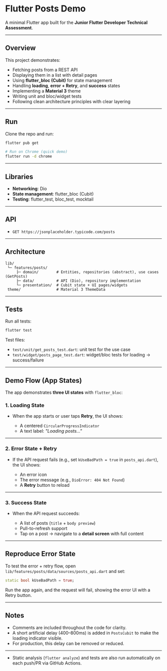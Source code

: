 # Flutter Posts Demo

A minimal Flutter app built for the **Junior Flutter Developer Technical Assessment**.

---

## Overview
This project demonstrates:
- Fetching posts from a REST API
- Displaying them in a list with detail pages
- Using **flutter_bloc (Cubit)** for state management
- Handling **loading**, **error + Retry**, and **success** states
- Implementing a **Material 3** theme
- Writing unit and bloc/widget tests
- Following clean architecture principles with clear layering

---

## Run

Clone the repo and run:

```bash
flutter pub get

# Run on Chrome (quick demo)
flutter run -d chrome

```

---

## Libraries

* **Networking**: Dio  
* **State management**: flutter_bloc (Cubit)  
* **Testing**: flutter_test, bloc_test, mocktail  

---

## API

* `GET https://jsonplaceholder.typicode.com/posts`

---

## Architecture

```
lib/
 └─ features/posts/
     ├─ domain/        # Entities, repositories (abstract), use cases (GetPosts)
     ├─ data/          # API (Dio), repository implementation
     └─ presentation/  # Cubit state + UI pages/widgets
 theme/                # Material 3 ThemeData
```

---

## Tests

Run all tests:

```bash
flutter test
```

Test files:

* `test/unit/get_posts_test.dart`: unit test for the use case  
* `test/widget/posts_page_test.dart`: widget/bloc tests for loading → success/failure  

---

## Demo Flow (App States)

The app demonstrates **three UI states** with `flutter_bloc`:

### 1. Loading State

* When the app starts or user taps **Retry**, the UI shows:

  * A centered `CircularProgressIndicator`
  * A text label: *"Loading posts..."*

---

### 2. Error State + Retry

* If the API request fails (e.g., set `kUseBadPath = true` in `posts_api.dart`), the UI shows:

  * An error icon  
  * The error message (e.g., `DioError: 404 Not Found`)  
  * A **Retry** button to reload  

---

### 3. Success State

* When the API request succeeds:

  * A list of posts (`title` + `body preview`)  
  * Pull-to-refresh support  
  * Tap on a post → navigate to a **detail screen** with full content  

---

## Reproduce Error State

To test the error + retry flow, open `lib/features/posts/data/sources/posts_api.dart` and set:

```dart
static bool kUseBadPath = true;
```

Run the app again, and the request will fail, showing the error UI with a Retry button.

---

## Notes

* Comments are included throughout the code for clarity.  
* A short artificial delay (400–800ms) is added in `PostsCubit` to make the loading indicator visible.  
* For production, this delay can be removed or reduced.  
 

---

* Static analysis (`flutter analyze`) and tests are also run automatically on each push/PR via GitHub Actions.

```

